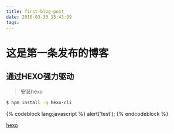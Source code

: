 ```yaml
---
title: first-blog-post
date: 2016-03-30 15:43:09
tags:
---
```


# 这是第一条发布的博客
## 通过HEXO强力驱动

> 安装hexo
``` bash
$ npm install -g hexo-cli
```

{% codeblock lang:javascript %}
alert('test');
{% endcodeblock %}

[hexo][]

[hexo]: https://www.hexo.io